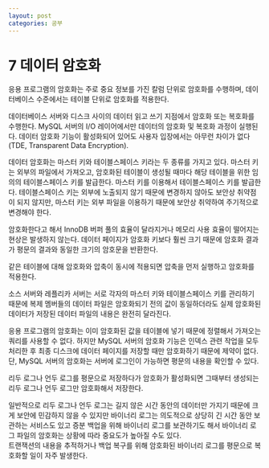 ```yaml
---
layout: post
categories: 공부 
---
```


# 7 데이터 암호화 

응용 프로그램의 암호화는 주로 중요 정보를 가진 칼럼 단위로 암호화를 수행하며, 데이터베이스 수준에서는 테이블 단위로 암호화를 적용한다. 

데이터베이스 서버와 디스크 사이의 데이터 읽고 쓰기 지점에서 암호화 또는 복호화를 수행한다. MySQL 서버의 I/O 레이어에서만 데이터의 암호화 및 복호화 과정이 실행된다. 데이터 암호화 기능이 활성화되어 있어도 사용자 입장에서는 아무런 차이가 없다(TDE, Transparent Data Encryption). 

데이터 암호화는 마스터 키와 테이블스페이스 키라는 두 종류를 가지고 있다. 
마스터 키는 외부의 파일에서 가져오고, 암호화된 테이블이 생성될 때마다 해당 테이블을 위한 임의의 테이블스페이스 키를 발급한다. 마스터 키를 이용해서 테이블스페이스 키를 발급한다. 테이블스페이스 키는 외부에 노출되지 않기 때문에 변경하지 않아도 보안상 취약점이 되지 않지만, 마스터 키는 외부 파일을 이용하기 때문에 보안상 취약하여 주기적으로 변경해야 한다. 

암호화한다고 해서 InnoDB 버퍼 풀의 효율이 달라지거나 메모리 사용 효율이 떨어지는 현상은 발생하지 않는다. 데이터 페이지가 암호화 키보다 훨씬 크기 때문에 암호화 결과가 평문의 결과와 동일한 크기의 암호문을 반환한다. 

같은 테이블에 대해 암호화와 압축이 동시에 적용되면 압축을 먼저 실행하고 암호화를 적용한다. 

소스 서버와 레플리카 서버는 서로 각자의 마스터 키와 테이블스페이스 키를 관리하기 때문에 복제 멤버들의 데이터 파일은 암호화되기 전의 값이 동일하더라도 실제 암호화된 데이터가 저장된 데이터 파일의 내용은 완전히 달라진다. 

응용 프로그램의 암호화는 이미 암호화된 값을 테이블에 넣기 때문에 정렬해서 가져오는 쿼리를 사용할 수 없다. 하지만 MySQL 서버의 암호화 기능은 인덱스 관련 작업을 모두 처리한 후 최종 디스크에 데이터 페이지를 저장할 때만 암호화하기 때문에 제약이 없다. 
단, MySQL 서버의 암호화는 서버에 로그인이 가능하면 평문의 내용을 확인할 수 있다. 

리두 로그나 언두 로그를 평문으로 저장하다가 암호화가 활성화되면 그때부터 생성되는 리두 로그나 언두 로그만 암호화해서 저장한다. 

일반적으로 리두 로그나 언두 로그는 길지 않은 시간 동안의 데이터만 가지기 때문에 크게 보안에 민감하지 않을 수 있지만 바이너리 로그는 의도적으로 상당히 긴 시간 동안 보관하는 서비스도 있고 증분 백업을 위해 바이너리 로그를 보관하기도 해서 바이너리 로그 파일의 암호화는 상황에 따라 중요도가 높아질 수도 있다.    
트랜잭션의 내용을 추적하거나 백업 복구를 위해 암호화된 바이너리 로그를 평문으로 복호화할 일이 자주 발생한다. 


